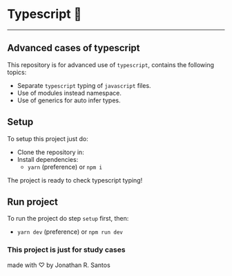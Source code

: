 # Typescript 🚀

---

## Advanced cases of typescript

This repository is for advanced use of `typescript`, contains the following topics:

- Separate `typescript` typing of `javascript` files.
- Use of modules instead namespace.
- Use of generics for auto infer types.

## Setup

To setup this project just do:

- Clone the repository in:
- Install dependencies:
  - `yarn` (preference) or `npm i`

The project is ready to check typescript typing!

## Run project

To run the project do step `setup` first, then:

- `yarn dev` (preference) or `npm run dev`

### This project is just for study cases

made with ♡ by Jonathan R. Santos
